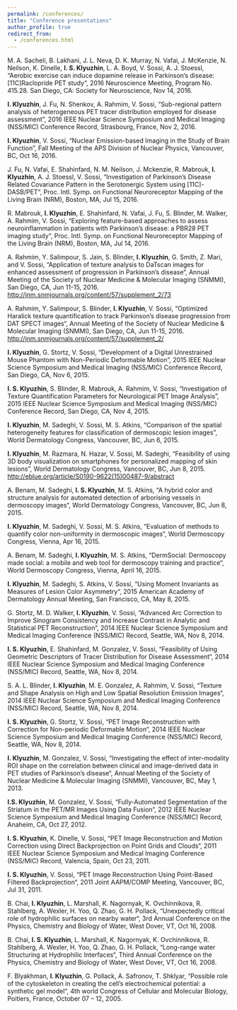 ```yaml
---
permalink: /conferences/
title: "Conference presentations"
author_profile: true
redirect_from:
  - /conferences.html
---
```


M. A. Sacheli, B. Lakhani, J. L. Neva, D. K. Murray, N. Vafai, J. McKenzie, N. Neilson, K. Dinelle, **I. S. Klyuzhin**, L. A. Boyd, V. Sossi, A. J. Stoessl, “Aerobic exercise can induce dopamine release in Parkinson’s disease: [11C]Raclopride PET study“, 2016 Neuroscience Meeting, Program No. 415.28. San Diego, CA: Society for Neuroscience, Nov 14, 2016.

**I. Klyuzhin**, J. Fu, N. Shenkov, A. Rahmim, V. Sossi, “Sub-regional pattern analysis of heterogeneous PET tracer distribution employed for disease assessment”, 2016 IEEE Nuclear Science Symposium and Medical Imaging (NSS/MIC) Conference Record, Strasbourg, France, Nov 2, 2016.

**I. Klyuzhin**, V. Sossi, “Nuclear Emission-based Imaging in the Study of Brain Function”, Fall Meeting of the APS Division of Nuclear Physics, Vancouver, BC, Oct 16, 2016.

J. Fu, N. Vafai, E. Shahinfard, N. M. Neilson, J. Mckenzie, R. Mabrouk, **I. Klyuzhin**, A. J. Stoessl, V. Sossi, “Investigation of Parkinson’s Disease Related Covariance Pattern in the Serotonergic System using [11C]-DASB/PET“, Proc. Intl. Symp. on Functional Neuroreceptor Mapping of the Living Brain (NRM), Boston, MA, Jul 15, 2016.

R. Mabrouk, **I. Klyuzhin**, E. Shahinfard, N. Vafai, J. Fu, S. Blinder, M. Walker, A. Rahmim, V. Sossi, “Exploring feature-based approaches to assess neuroinflammation in patients with Parkinson’s disease: a PBR28 PET imaging study“, Proc. Intl. Symp. on Functional Neuroreceptor Mapping of the Living Brain (NRM), Boston, MA, Jul 14, 2016.

A. Rahmim, Y. Salimpour, S. Jain, S. Blinder, **I. Klyuzhin**, G. Smith, Z. Mari, and V. Sossi, “Application of texture analysis to DaTscan images for enhanced assessment of progression in Parkinson’s disease“, Annual Meeting of the Society of Nuclear Medicine &amp; Molecular Imaging (SNMMI), San Diego, CA, Jun 11-15, 2016.
http://jnm.snmjournals.org/content/57/supplement_2/73

A. Rahmim, Y. Salimpour, S. Blinder, **I. Klyuzhin**, V. Sossi, “Optimized Haralick texture quantification to track Parkinson’s disease progression from DAT SPECT images“, Annual Meeting of the Society of Nuclear Medicine &amp; Molecular Imaging (SNMMI), San Diego, CA, Jun 11-15, 2016.
http://jnm.snmjournals.org/content/57/supplement_2/

**I. Klyuzhin**, G. Stortz, V. Sossi, “Development of a Digital Unrestrained Mouse Phantom with Non-Periodic Deformable Motion”, 2015 IEEE Nuclear Science Symposium and Medical Imaging (NSS/MIC) Conference Record, San Diego, CA, Nov 6, 2015.

**I. S. Klyuzhin**, S. Blinder, R. Mabrouk, A. Rahmim, V. Sossi, “Investigation of Texture Quantification Parameters for Neurological PET Image Analysis”, 2015 IEEE Nuclear Science Symposium and Medical Imaging (NSS/MIC) Conference Record, San Diego, CA, Nov 4, 2015.

**I. Klyuzhin**, M. Sadeghi, V. Sossi, M. S. Atkins, “Comparison of the spatial heterogeneity features for classification of dermoscopic lesion images”, World Dermatology Congress, Vancouver, BC, Jun 6, 2015.

**I. Klyuzhin**, M. Razmara, N. Hazar, V. Sossi, M. Sadeghi, “Feasibility of using 3D body visualization on smartphones for personalized mapping of skin lesions”, World Dermatology Congress, Vancouver, BC, Jun 8, 2015.
http://eblue.org/article/S0190-9622(15)00487-9/abstract

A. Benam, M. Sadeghi, **I. S. Klyuzhin**, M. S. Atkins, “A hybrid color and structure analysis for automated detection of arborising vessels in dermoscopy images“, World Dermatology Congress, Vancouver, BC, Jun 8, 2015.

**I. Klyuzhin**, M. Sadeghi, V. Sossi, M. S. Atkins, “Evaluation of methods to quantify color non-uniformity in dermoscopic images“, World Dermoscopy Congress, Vienna, Apr 16, 2015.

A. Benam, M. Sadeghi, **I. Klyuzhin**, M. S. Atkins, “DermSocial: Dermoscopy made social: a mobile and web tool for dermoscopy training and practice“, World Dermoscopy Congress, Vienna, April 16, 2015.

**I. Klyuzhin**, M. Sadeghi, S. Atkins, V. Sossi, “Using Moment Invariants as Measures of Lesion Color Asymmetry“, 2015 American Academy of Dermatology Annual Meeting, San Francisco, CA, May 8, 2015.

G. Stortz, M. D. Walker, **I. Klyuzhin**, V. Sossi, “Advanced Arc Correction to Improve Sinogram Consistency and Increase Contrast in Analytic and Statistical PET Reconstruction“, 2014 IEEE Nuclear Science Symposium and Medical Imaging Conference (NSS/MIC) Record, Seattle, WA, Nov 8, 2014.

**I. S. Klyuzhin**, E. Shahinfard, M. Gonzalez, V. Sossi, “Feasibility of Using Geometric Descriptors of Tracer Distribution for Disease Assessment“, 2014 IEEE Nuclear Science Symposium and Medical Imaging Conference (NSS/MIC) Record, Seattle, WA, Nov 8, 2014.

S. A. L. Blinder, **I. Klyuzhin**, M. E. Gonzalez, A. Rahmim, V. Sossi, “Texture and Shape Analysis on High and Low Spatial Resolution Emission Images“, 2014 IEEE Nuclear Science Symposium and Medical Imaging Conference (NSS/MIC) Record, Seattle, WA, Nov 8, 2014.

**I. S. Klyuzhin**, G. Stortz, V. Sossi, “PET Image Reconstruction with Correction for Non-periodic Deformable Motion“, 2014 IEEE Nuclear Science Symposium and Medical Imaging Conference (NSS/MIC) Record, Seattle, WA, Nov 8, 2014.

**I. Klyuzhin**, M. Gonzalez, V. Sossi, “Investigating the effect of inter-modality ROI shape on the correlation between clinical and image-derived data in PET studies of Parkinson’s disease“, Annual Meeting of the Society of Nuclear Medicine &amp; Molecular Imaging (SNMMI), Vancouver, BC, May 1, 2013.

**I.S. Klyuzhin**, M. Gonzalez, V. Sossi, “Fully-Automated Segmentation of the Striatum in the PET/MR Images Using Data Fusion“, 2012 IEEE Nuclear Science Symposium and Medical Imaging Conference (NSS/MIC) Record, Anaheim, CA, Oct 27, 2012.

**I. S. Klyuzhin**, K. Dinelle, V. Sossi, “PET Image Reconstruction and Motion Correction using Direct Backprojection on Point Grids and Clouds“, 2011 IEEE Nuclear Science Symposium and Medical Imaging Conference (NSS/MIC) Record, Valencia, Spain, Oct 23, 2011.

**I. S. Klyuzhin**, V. Sossi, “PET Image Reconstruction Using Point-Based Filtered Backprojection“, 2011 Joint AAPM/COMP Meeting, Vancouver, BC, Jul 31, 2011.

B. Chai, **I. Klyuzhin**, L. Marshall, K. Nagornyak, K. Ovchinnikova, R. Stahlberg, A. Wexler, H. Yoo, Q. Zhao, G. H. Pollack, “Unexpectedly critical role of hydrophilic surfaces on nearby water“, 3rd Annual Conference on the Physics, Chemistry and Biology of Water, West Dover, VT, Oct 16, 2008.

B. Chai, **I. S. Klyuzhin**, L. Marshall, K. Nagornyak, K. Ovchinnikova, R. Stahlberg, A. Wexler, H. Yoo, Q. Zhao, G. H. Pollack, “Long-range water Structuring at Hydrophilic Interfaces“, Third Annual Conference on the Physics, Chemistry and Biology of Water, West Dover, VT, Oct 16, 2008.

F. Blyakhman, **I. Klyuzhin**, G. Pollack, A. Safronov, T. Shklyar, “Possible role of the cytoskeleton in creating the cell’s electrochemical potential: a synthetic gel model“, 4th world Congress of Cellular and Molecular Biology, Poitiers, France, October 07 – 12, 2005.
